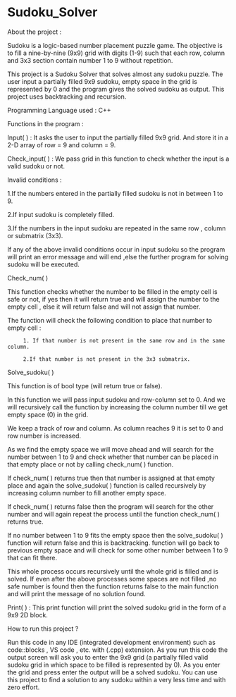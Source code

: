 # Sudoku_Solver
About the project : 

Sudoku is a logic-based number placement puzzle game. The objective is to fill a nine-by-nine (9x9) grid with digits (1-9) such that each row, column and 3x3 section contain number 1 to 9 without repetition.

This project is a Sudoku Solver that solves almost any sudoku puzzle. The user input a partially filled 9x9 sudoku, empty space in the grid is represented by 0 and the program gives the solved sudoku as output.
This project uses backtracking and recursion. 


Programming Language used : 
C++


Functions in the program :

Input( ) : It asks the user to input the partially filled 9x9 grid. And store it in a 2-D array of row = 9 and column = 9.
 
 
Check_input( ) :  We pass grid in this function to check whether the input is a valid sudoku or not. 
 
 Invalid conditions :
 
1.If the numbers entered in the partially filled sudoku is not in between 1 to 9.

2.If input sudoku is completely filled.

3.If the numbers in the input sudoku are repeated in the same row , column or submatrix (3x3).

If any of the above invalid conditions occur in input sudoku so the program will print an error message and will end ,else the further program for solving sudoku will be executed.


Check_num( )

 This function checks whether the number to be filled in the empty cell is safe or not, if yes then it will return true and will assign the number to the empty cell , else it will return false and will not assign that number.
 
 The function will check the following condition to place that number to empty cell :
 
         1. If that number is not present in the same row and in the same column.

         2.If that number is not present in the 3x3 submatrix.



Solve_sudoku( )

 This function is of bool type (will return true or false).
 
 In this function we will pass input sudoku and row-column set to 0. And we will recursively call the function by increasing the column number till we get empty space (0) in   the grid.
 
 We keep a track of row and column. As column reaches 9 it is set to 0 and row number is increased.
 
 As we find the empty space we will move ahead and will search for the number between 1 to 9 and check whether that number can be placed in that empty place or not by calling  check_num( ) function.
 
  If check_num( ) returns true then that number is assigned at that empty place and again the solve_sudoku( ) function is called recursively by increasing column number to     fill another empty space.
 
  If check_num( ) returns false then the program will search for the other number and will again repeat the process until the function check_num( ) returns true.
 
  If no number between 1 to 9 fits the empty space then the solve_sudoku( ) function will return false and this is backtracking. function will go back to previous empty space   and will check for some other number between 1 to 9 that can fit there.
 
  This whole process occurs recursively until the whole grid is filled and is solved. If even after the above processes some spaces are not filled ,no safe number is found     then the function returns false to the main function and will print the message of no solution found.
 
 
Print( ) : This print function will print the solved sudoku grid in the form of a 9x9 2D block.
 

How to run this project ?

Run this code in any IDE (integrated development environment) such as code::blocks , VS code , etc. with (.cpp) extension. As you run this code the output screen will ask you to enter the 9x9 grid (a partially filled valid sudoku grid in which space to be filled is represented by 0). As you enter the grid and press enter the output will be a solved sudoku. You can use this project to find a solution to any sudoku within a very less time and with zero effort.
